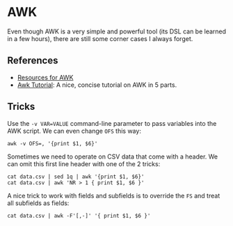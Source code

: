 AWK
===

Even though AWK is a very simple and powerful tool (its DSL can be learned in
a few hours), there are still some corner cases I always forget.


References
----------

 - [Resources for AWK](http://www.awklang.org/)
 - [Awk Tutorial](https://blog.jpalardy.com/posts/why-learn-awk/):
   A nice, concise tutorial on AWK in 5 parts.


Tricks
------

Use the `-v VAR=VALUE` command-line parameter to pass variables into the AWK
script.  We can even change `OFS` this way:

    awk -v OFS=, '{print $1, $6}'

Sometimes we need to operate on CSV data that come with a header.  We can omit
this first line header with one of the 2 tricks:

    cat data.csv | sed 1q | awk '{print $1, $6}'
    cat data.csv | awk 'NR > 1 { print $1, $6 }'

A nice trick to work with fields and subfields is to override the `FS` and treat
all subfields as fields:

    cat data.csv | awk -F'[,-]' '{ print $1, $6 }'
